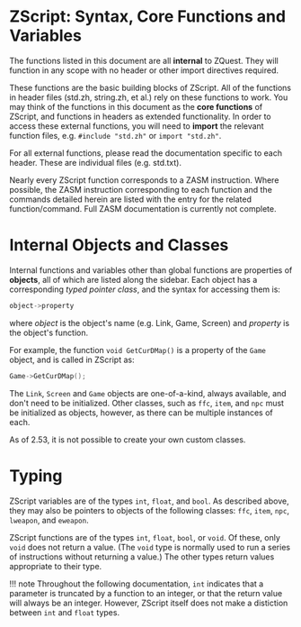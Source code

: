 # ZScript: Syntax, Core Functions and Variables

The functions listed in this document are all **internal** to ZQuest. They will function in any scope with no header or other import directives required.

These functions are the basic building blocks of ZScript. All of the functions in header files (std.zh, string.zh, et al.) rely on these functions to work. You may think of the functions in this document as the **core functions** of ZScript, and functions in headers as extended functionality. In order to access these external functions, you will need to **import** the relevant function files, e.g. `#include "std.zh"` or `import "std.zh"`.

For all external functions, please read the documentation specific to each header. These are individual files (e.g. std.txt).

Nearly every ZScript function corresponds to a ZASM instruction. Where possible, the ZASM instruction corresponding to each function and the commands detailed herein are listed with the entry for the related function/command. Full ZASM documentation is currently not complete.

# Internal Objects and Classes

Internal functions and variables other than global functions are properties of **objects**, all of which are listed along the sidebar. Each object has a corresponding *typed pointer class*, and the syntax for accessing them is:

``` C++
object->property
```
	
where *object* is the object's name (e.g. Link, Game, Screen) and *property* is the object's function.

For example, the function `void GetCurDMap()` is a property of the `Game` object, and is called in ZScript as:

``` C++
Game->GetCurDMap();
```

The `Link`, `Screen` and `Game` objects are one-of-a-kind, always available, and don't need to be initialized. Other classes, such as `ffc`, `item`, and `npc` must be initialized as objects, however, as there can be multiple instances of each.

As of 2.53, it is not possible to create your own custom classes.

# Typing

ZScript variables are of the types `int`, `float`, and `bool`. As described above, they may also be pointers to objects of the following classes: `ffc`, `item`, `npc`, `lweapon`, and `eweapon`.

ZScript functions are of the types `int`, `float`, `bool`, or `void`. Of these, only `void` does not return a value. (The `void` type is normally used to run a series of instructions without returning a value.) The other types return values appropriate to their type.

!!! note
	Throughout the following documentation, `int` indicates that a parameter is truncated by a function to an integer, or that the return value will always be an integer. However, ZScript itself does not make a distiction between `int` and `float` types.